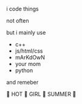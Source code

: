 i code things

not often 

but i mainly use
- c++
- js/html/css
- mArKdOwN
- your mom
- python

and remeber

:clap: HOT :clap: GIRL :clap:  SUMMER :nail_care: 
